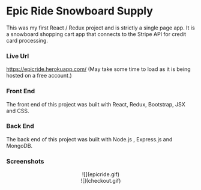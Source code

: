 # Epic Ride Snowboard Supply

This was my first React / Redux project and is strictly a single page app. It is a snowboard shopping cart app that connects to the Stripe API for credit card processing.

### Live Url ###

https://epicride.herokuapp.com/   (May take some time to load as it is being hosted on a free account.)

### Front End ###

The front end of this project was built with React, Redux, Bootstrap, JSX and CSS.

### Back End ###

The back end of this project was built with Node.js , Express.js and MongoDB. 

### Screenshots ###

<p align="center">
![](epicride.gif) <br/>
![](checkout.gif)
</p>
